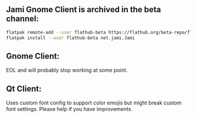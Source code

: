 
## Jami Gnome Client is archived in the beta channel:
```sh
flatpak remote-add --user flathub-beta https://flathub.org/beta-repo/flathub-beta.flatpakrepo
flatpak install --user flathub-beta net.jami.Jami
```

## Gnome Client:

EOL and will probably stop working at some point.

## Qt Client:

Uses custom font config to support color emojis but might break custom font settings. Please help if you have improvements.
